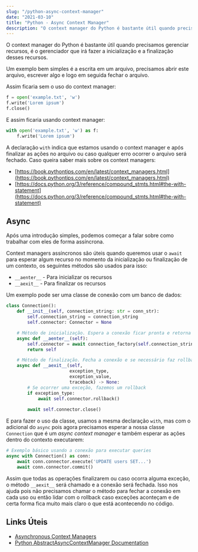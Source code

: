 ```yaml
---
slug: "/python-async-context-manager"
date: "2021-03-10"
title: "Python - Async Context Manager"
description: "O context manager do Python é bastante útil quando precisamos gerenciar recursos..."
---
```


O context manager do Python é bastante útil quando precisamos gerenciar recursos, é o gerenciador que irá fazer a inicialização e a finalização desses recursos.

Um exemplo bem simples é a escrita em um arquivo, precisamos abrir este arquivo, escrever algo e logo em seguida fechar o arquivo.

Assim ficaria sem o uso do context manager:
```py
f = open('example.txt', 'w')
f.write('Lorem ipsum')
f.close()
```

E assim ficaria usando context manager:
```py
with open('example.txt', 'w') as f:
    f.write('Lorem ipsum')
```

A declaração `with` indica que estamos usando o context manager e após finalizar as ações no arquivo ou caso qualquer erro ocorrer o arquivo será fechado. Caso queira saber mais sobre os context managers: 
- [https://book.pythontips.com/en/latest/context_managers.html](https://book.pythontips.com/en/latest/context_managers.html)
- [https://docs.python.org/3/reference/compound_stmts.html#the-with-statement](https://docs.python.org/3/reference/compound_stmts.html#the-with-statement)

## Async

Após uma introdução simples, podemos começar a falar sobre como trabalhar com eles de forma assíncrona.

Context managers assíncronos são úteis quando queremos usar o `await` para esperar algum recurso no momento da inicialização ou finalização de um contexto, os seguintes métodos são usados para isso:
- `__aenter__` - Para inicializar os recursos
- `__aexit__` - Para finalizar os recursos

Um exemplo pode ser uma classe de conexão com um banco de dados:

```py
class Connection():
    def __init__(self, connection_string: str = conn_str):
        self.connection_string = connection_string
        self.connector: Connector = None

    # Método de inicialização. Espera a conexão ficar pronta e retorna
    async def __aenter__(self):
        self.connector = await connection_factory(self.connection_string)
        return self

    # Método de finalização. Fecha a conexão e se necessário faz rollback
    async def __aexit__(self,
                        exception_type,
                        exception_value,
                        traceback) -> None:
        # Se ocorrer uma exceção, fazemos um rollback
        if exception_type:
            await self.connector.rollback()
            
        await self.connector.close()
```

E para fazer o uso da classe, usamos a mesma declaração `with`, mas com o adicional do `async` pois agora precisamos esperar a nossa classe `Connection` que é um *async context manager* e também esperar as ações dentro do contexto executarem:

```py
# Exemplo básico usando a conexão para executar queries
async with Connection() as conn:
    await conn.connector.execute('UPDATE users SET...')
    await conn.connector.commit()
```

Assim que todas as operações finalizarem ou caso ocorra alguma exceção, o método `__aexit__` será chamado e a conexão será fechada. Isso nos ajuda pois não precisamos chamar o método para fechar a conexão em cada uso ou então lidar com o rollback caso exceções aconteçam e de certa forma fica muito mais claro o que está acontecendo no código.

## Links Úteis

- [Asynchronous Context Managers](https://docs.python.org/3/reference/datamodel.html#async-context-managers)
- [Python AbstractAsyncContextManager Documentation](https://docs.python.org/3/library/contextlib.html#contextlib.AbstractAsyncContextManager)
